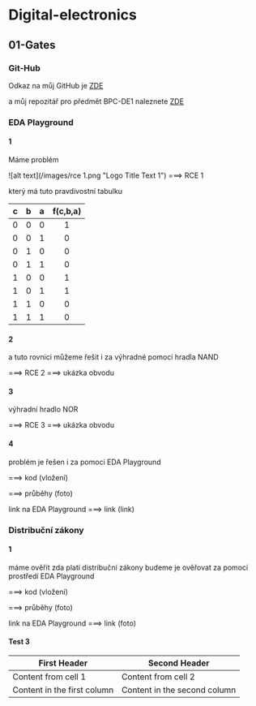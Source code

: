 # Digital-electronics

## 01-Gates

### Git-Hub

Odkaz na můj GitHub je [ZDE](https://github.com/jan-pelka)

a můj repozitář pro předmět BPC-DE1 naleznete [ZDE](https://github.com/jan-pelka/Digital-electronics)


<!--  TOTO je blok s listem  -->
<!-- 1. 1
2. 2
3. 3 -->

<!--  TOTO je blok s check boxy  --> 
<!-- - [x] @mentions, #refs, [links](), **formatting**, and <del>tags</del> supported
- [x] list syntax required (any unordered or ordered list supported)
- [x] this is a complete item
- [ ] this is an incomplete item -->

### EDA Playground

#### 1

Máme problém

![alt text](/images/rce 1.png "Logo Title Text 1")
===> RCE 1

který má tuto pravdivostní tabulku

| **c** | **b** |**a** | **f(c,b,a)** |
| :-: | :-: | :-: | :-: |
| 0 | 0 | 0 | 1 |
| 0 | 0 | 1 | 0 |
| 0 | 1 | 0 | 0 |
| 0 | 1 | 1 | 0 |
| 1 | 0 | 0 | 1 |
| 1 | 0 | 1 | 1 |
| 1 | 1 | 0 | 0 |
| 1 | 1 | 1 | 0 |

#### 2

a tuto rovnici můžeme řešit i za výhradné pomoci hradla NAND

===> RCE 2
===> ukázka obvodu

#### 3

výhradní hradlo NOR


===> RCE 3
===> ukázka obvodu

#### 4

problém je řešen i za pomoci EDA Playground

===> kod (vložení)

===> průběhy (foto)

link na EDA Playground
===> link (link)

### Distribuční zákony

#### 1

máme ověřit zda platí distribuční zákony 
budeme je ověřovat za pomocí prostředí
EDA Playground 

===> kod (vložení)


===> průběhy (foto)

link na EDA Playground
===> link (foto)


#### Test 3
First Header | Second Header
------------ | -------------
Content from cell 1 | Content from cell 2
Content in the first column | Content in the second column
